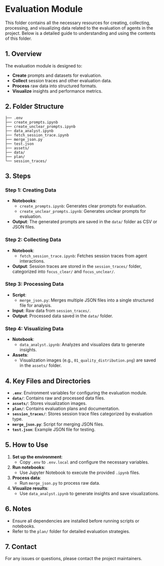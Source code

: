 # Evaluation Module

This folder contains all the necessary resources for creating, collecting, processing, and visualizing data related to the evaluation of agents in the project. Below is a detailed guide to understanding and using the contents of this folder.

## 1. Overview
The evaluation module is designed to:
- **Create** prompts and datasets for evaluation.
- **Collect** session traces and other evaluation data.
- **Process** raw data into structured formats.
- **Visualize** insights and performance metrics.

## 2. Folder Structure
```
├── .env
├── create_prompts.ipynb
├── create_unclear_prompts.ipynb
├── data_analyst.ipynb
├── fetch_session_trace.ipynb
├── merge_json.py
├── test.json
├── assets/
├── data/
├── plan/
└── session_traces/
```

## 3. Steps

### Step 1: Creating Data
- **Notebooks**:
  - `create_prompts.ipynb`: Generates clear prompts for evaluation.
  - `create_unclear_prompts.ipynb`: Generates unclear prompts for evaluation.
- **Output**: The generated prompts are saved in the `data/` folder as CSV or JSON files.

### Step 2: Collecting Data
- **Notebook**:
  - `fetch_session_trace.ipynb`: Fetches session traces from agent interactions.
- **Output**: Session traces are stored in the `session_traces/` folder, categorized into `focus_clear/` and `focus_unclear/`.

### Step 3: Processing Data
- **Script**:
  - `merge_json.py`: Merges multiple JSON files into a single structured file for analysis.
- **Input**: Raw data from `session_traces/`.
- **Output**: Processed data saved in the `data/` folder.

### Step 4: Visualizing Data
- **Notebook**:
  - `data_analyst.ipynb`: Analyzes and visualizes data to generate insights.
- **Assets**:
  - Visualization images (e.g., `01_quality_distribution.png`) are saved in the `assets/` folder.

## 4. Key Files and Directories
- **`.env`**: Environment variables for configuring the evaluation module.
- **`data/`**: Contains raw and processed data files.
- **`assets/`**: Stores visualization images.
- **`plan/`**: Contains evaluation plans and documentation.
- **`session_traces/`**: Stores session trace files categorized by evaluation type.
- **`merge_json.py`**: Script for merging JSON files.
- **`test.json`**: Example JSON file for testing.

## 5. How to Use
1. **Set up the environment**:
   - Copy `.env` to `.env.local` and configure the necessary variables.
2. **Run notebooks**:
   - Use Jupyter Notebook to execute the provided `.ipynb` files.
3. **Process data**:
   - Run `merge_json.py` to process raw data.
4. **Visualize results**:
   - Use `data_analyst.ipynb` to generate insights and save visualizations.

## 6. Notes
- Ensure all dependencies are installed before running scripts or notebooks.
- Refer to the `plan/` folder for detailed evaluation strategies.

## 7. Contact
For any issues or questions, please contact the project maintainers.